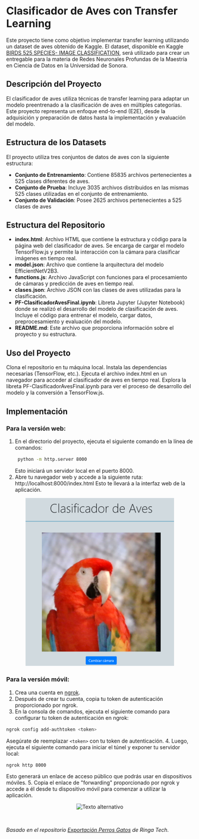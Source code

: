 # Clasificador de Aves con Transfer Learning

Este proyecto tiene como objetivo implementar transfer learning utilizando un dataset de aves obtenido de Kaggle. El dataset, disponible en Kaggle [BIRDS 525 SPECIES- IMAGE CLASSIFICATION](https://www.kaggle.com/datasets/gpiosenka/100-bird-species?resource=download&select=birds.csv), será utilizado para crear un entregable para la materia de Redes Neuronales Profundas de la Maestría en Ciencia de Datos en la Universidad de Sonora.

## Descripción del Proyecto
El clasificador de aves utiliza técnicas de transfer learning para adaptar un modelo preentrenado a la clasificación de aves en múltiples categorías. Este proyecto representa un enfoque end-to-end (E2E), desde la adquisición y preparación de datos hasta la implementación y evaluación del modelo.

## Estructura de los Datasets
El proyecto utiliza tres conjuntos de datos de aves con la siguiente estructura:
- **Conjunto de Entrenamiento**: Contiene 85835 archivos pertenecientes a 525 clases diferentes de aves.
- **Conjunto de Prueba**: Incluye 3035 archivos distribuidos en las mismas 525 clases utilizadas en el conjunto de entrenamiento.
- **Conjunto de Validación**: Posee 2625 archivos pertenecientes a 525 clases de aves

## Estructura del Repositorio
- **index.html**: Archivo HTML que contiene la estructura y código para la página web del clasificador de aves. Se encarga de cargar el modelo TensorFlow.js y permite la interacción con la cámara para clasificar imágenes en tiempo real.
- **model.json**: Archivo que contiene la arquitectura del modelo EfficientNetV2B3.
- **functions.js**: Archivo JavaScript con funciones para el procesamiento de cámaras y predicción de aves en tiempo real.
- **clases.json**: Archivo JSON con las clases de aves utilizadas para la clasificación.
- **PF-ClasificadorAvesFinal.ipynb**: Libreta Jupyter (Jupyter Notebook) donde se realizó el desarrollo del modelo de clasificación de aves. Incluye el código para entrenar el modelo, cargar datos, preprocesamiento y evaluación del modelo.
- **README.md**: Este archivo que proporciona información sobre el proyecto y su estructura.

## Uso del Proyecto
Clona el repositorio en tu máquina local.
Instala las dependencias necesarias (TensorFlow, etc.).
Ejecuta el archivo index.html en un navegador para acceder al clasificador de aves en tiempo real.
Explora la libreta PF-ClasificadorAvesFinal.ipynb para ver el proceso de desarrollo del modelo y la conversión a TensorFlow.js.

## Implementación
### Para la versión web:
1. En el directorio del proyecto, ejecuta el siguiente comando en la línea de comandos:
   ```bash
    python -m http.server 8000
   ```
   Esto iniciará un servidor local en el puerto 8000.
2. Abre tu navegador web y accede a la siguiente ruta: http://localhost:8000/index.html
    Esto te llevará a la interfaz web de la aplicación.

<p align="center">
   <img src="https://github.com/VesnaPivac/Clasificador-de-Aves/blob/main/image_index.png" alt="Texto alternativo" width="400">
</p>

### Para la versión móvil:
1. Crea una cuenta en [ngrok](https://ngrok.com/).
2. Después de crear tu cuenta, copia tu token de autenticación proporcionado por ngrok.
3. En la consola de comandos, ejecuta el siguiente comando para configurar tu token de autenticación en ngrok:
  ```bash
  ngrok config add-authtoken <token>
  ```
  Asegúrate de reemplazar `<token>` con tu token de autenticación.
4. Luego, ejecuta el siguiente comando para iniciar el túnel y exponer tu servidor local:
  ```bash
  ngrok http 8000
  ```
  Esto generará un enlace de acceso público que podrás usar en dispositivos móviles.
5. Copia el enlace de "forwarding" proporcionado por ngrok y accede a él desde tu dispositivo móvil para comenzar a utilizar la aplicación.

<p align="center">
  <img src="https://drive.google.com/file/d/1mr6_DsxY4nzoc5eTIjvIqRXVdgXez5vt/view?usp=sharing" alt="Texto alternativo">
</p>




<br>

*Basado en el repositorio [Exportación Perros Gatos](https://github.com/ringa-tech/clasificador-perros-gatos/tree/main) de Ringa Tech.*
